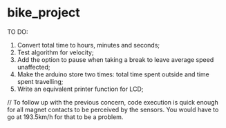 bike_project
============

TO DO:

1. Convert total time to hours, minutes and seconds;
2. Test algorithm for velocity;
3. Add the option to pause when taking a break to leave average speed unaffected;
4. Make the arduino store two times: total time spent outside and time spent travelling;
5. Write an equivalent printer function for LCD;


//
To follow up with the previous concern, code execution is quick enough 
for all magnet contacts to be perceived by the sensors. You would have to go at
193.5km/h for that to be a problem.
